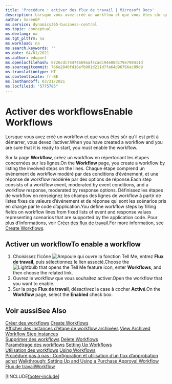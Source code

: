 ```yaml
---
title: 'Procédure : activer des flux de travail | Microsoft Docs'
description: Lorsque vous avez créé un workflow et que vous êtes sûr qu’il est prêt à démarrer, vous devez l’activer.
author: SorenGP
ms.service: dynamics365-business-central
ms.topic: conceptual
ms.devlang: na
ms.tgt_pltfrm: na
ms.workload: na
ms.search.keywords: ''
ms.date: 04/01/2021
ms.author: edupont
ms.openlocfilehash: 0726cdc74474669aaf4cadc94e88dc79e790411d
ms.sourcegitcommit: 766e2840fd16efb901d211d7fa64d96766ac99d9
ms.translationtype: HT
ms.contentlocale: fr-BE
ms.lasthandoff: 03/31/2021
ms.locfileid: "5775785"
---
```

# <a name="enable-workflows"></a><span data-ttu-id="2cfd6-103">Activer des workflows</span><span class="sxs-lookup"><span data-stu-id="2cfd6-103">Enable Workflows</span></span>
<span data-ttu-id="2cfd6-104">Lorsque vous avez créé un workflow et que vous êtes sûr qu’il est prêt à démarrer, vous devez l’activer.</span><span class="sxs-lookup"><span data-stu-id="2cfd6-104">When you have created a workflow and you are sure that it is ready to start, you must enable the workflow.</span></span>  

 <span data-ttu-id="2cfd6-105">Sur la page **Workflow**, créez un workflow en répertoriant les étapes concernées sur les lignes.</span><span class="sxs-lookup"><span data-stu-id="2cfd6-105">On the **Workflow** page, you create a workflow by listing the involved steps on the lines.</span></span> <span data-ttu-id="2cfd6-106">Chaque étape comprend un événement de workflow modéré par des conditions d’événement, et une réponse de workflow modérée par des options de réponse.</span><span class="sxs-lookup"><span data-stu-id="2cfd6-106">Each step consists of a workflow event, moderated by event conditions, and a workflow response, moderated by response options.</span></span> <span data-ttu-id="2cfd6-107">Définissez les étapes de workflow en renseignez les champs des lignes de workflow à partir de listes fixes de valeurs d’événement et de réponse qui sont les scénarios pris en charge par le code d’application.</span><span class="sxs-lookup"><span data-stu-id="2cfd6-107">You define workflow steps by filling fields on workflow lines from fixed lists of event and response values representing scenarios that are supported by the application code.</span></span> <span data-ttu-id="2cfd6-108">Pour plus d’informations, voir [Créer des flux de travail](across-how-to-create-workflows.md).</span><span class="sxs-lookup"><span data-stu-id="2cfd6-108">For more information, see [Create Workflows](across-how-to-create-workflows.md).</span></span>  

## <a name="to-enable-a-workflow"></a><span data-ttu-id="2cfd6-109">Activer un workflow</span><span class="sxs-lookup"><span data-stu-id="2cfd6-109">To enable a workflow</span></span>  
1.  <span data-ttu-id="2cfd6-110">Choisissez l’icône ![Ampoule qui ouvre la fonction Tell Me](media/ui-search/search_small.png "Dites-moi ce que vous voulez faire"), entrez **Flux de travail**, puis sélectionnez le lien associé.</span><span class="sxs-lookup"><span data-stu-id="2cfd6-110">Choose the ![Lightbulb that opens the Tell Me feature](media/ui-search/search_small.png "Tell me what you want to do") icon, enter **Workflows**, and then choose the related link.</span></span>  
2.  <span data-ttu-id="2cfd6-111">Ouvrez le workflow que vous souhaitez activer.</span><span class="sxs-lookup"><span data-stu-id="2cfd6-111">Open the workflow that you want to enable.</span></span>  
3.  <span data-ttu-id="2cfd6-112">Sur la page **Flux de travail**, désactivez la case à cocher **Activé**.</span><span class="sxs-lookup"><span data-stu-id="2cfd6-112">On the **Workflow** page, select the **Enabled** check box.</span></span>  

## <a name="see-also"></a><span data-ttu-id="2cfd6-113">Voir aussi</span><span class="sxs-lookup"><span data-stu-id="2cfd6-113">See Also</span></span>  
 <span data-ttu-id="2cfd6-114">[Créer des workflows](across-how-to-create-workflows.md) </span><span class="sxs-lookup"><span data-stu-id="2cfd6-114">[Create Workflows](across-how-to-create-workflows.md) </span></span>  
 <span data-ttu-id="2cfd6-115">[Afficher des instances d’étape de workflow archivées](across-how-to-view-archived-workflow-step-instances.md) </span><span class="sxs-lookup"><span data-stu-id="2cfd6-115">[View Archived Workflow Step Instances](across-how-to-view-archived-workflow-step-instances.md) </span></span>  
 <span data-ttu-id="2cfd6-116">[Supprimer des workflows](across-how-to-delete-workflows.md) </span><span class="sxs-lookup"><span data-stu-id="2cfd6-116">[Delete Workflows](across-how-to-delete-workflows.md) </span></span>  
 <span data-ttu-id="2cfd6-117">[Paramétrage des workflows](across-set-up-workflows.md) </span><span class="sxs-lookup"><span data-stu-id="2cfd6-117">[Setting Up Workflows](across-set-up-workflows.md) </span></span>  
 <span data-ttu-id="2cfd6-118">[Utilisation des workflows](across-use-workflows.md) </span><span class="sxs-lookup"><span data-stu-id="2cfd6-118">[Using Workflows](across-use-workflows.md) </span></span>  
 <span data-ttu-id="2cfd6-119">[Procédure pas à pas : Configuration et utilisation d’un flux d’approbation achat](walkthrough-setting-up-and-using-a-purchase-approval-workflow.md) </span><span class="sxs-lookup"><span data-stu-id="2cfd6-119">[Walkthrough: Setting Up and Using a Purchase Approval Workflow](walkthrough-setting-up-and-using-a-purchase-approval-workflow.md) </span></span>  
 [<span data-ttu-id="2cfd6-120">Flux de travail</span><span class="sxs-lookup"><span data-stu-id="2cfd6-120">Workflow</span></span>](across-workflow.md)   


[!INCLUDE[footer-include](includes/footer-banner.md)]